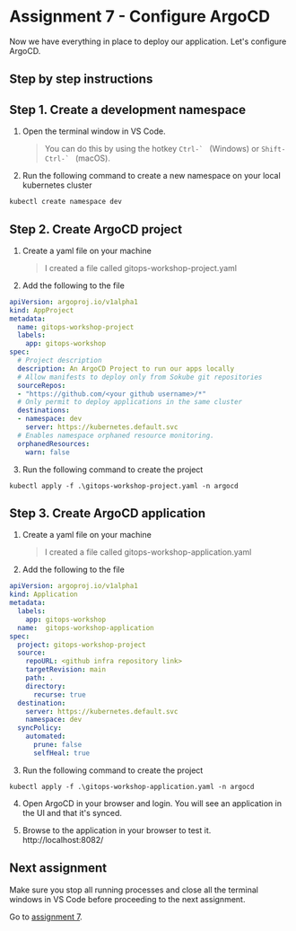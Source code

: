 # Assignment 7 - Configure ArgoCD

Now we have everything in place to deploy our application.
Let's configure ArgoCD.

## Step by step instructions

## Step 1. Create a development namespace
1. Open the terminal window in VS Code.

   > You can do this by using the hotkey ``Ctrl-` `` (Windows) or ``Shift-Ctrl-` `` (macOS).

2. Run the following command to create a new namespace on your local kubernetes cluster
```console
kubectl create namespace dev
```

## Step 2. Create ArgoCD project
1. Create a yaml file on your machine

    > I created a file called gitops-workshop-project.yaml

2. Add the following to the file
```yaml
apiVersion: argoproj.io/v1alpha1
kind: AppProject
metadata:
  name: gitops-workshop-project
  labels:
    app: gitops-workshop
spec:
  # Project description
  description: An ArgoCD Project to run our apps locally
  # Allow manifests to deploy only from Sokube git repositories
  sourceRepos:
  - "https://github.com/<your github username>/*"
  # Only permit to deploy applications in the same cluster
  destinations:
  - namespace: dev
    server: https://kubernetes.default.svc
  # Enables namespace orphaned resource monitoring.
  orphanedResources:
    warn: false
```

3. Run the following command to create the project
```console
kubectl apply -f .\gitops-workshop-project.yaml -n argocd
```

## Step 3. Create ArgoCD application
1. Create a yaml file on your machine

    > I created a file called gitops-workshop-application.yaml

2. Add the following to the file
```yaml
apiVersion: argoproj.io/v1alpha1
kind: Application
metadata:
  labels:
    app: gitops-workshop
  name:  gitops-workshop-application
spec:
  project: gitops-workshop-project
  source:
    repoURL: <github infra repository link>
    targetRevision: main
    path: .
    directory:
      recurse: true
  destination:
    server: https://kubernetes.default.svc
    namespace: dev
  syncPolicy:
    automated:
      prune: false
      selfHeal: true
```

3. Run the following command to create the project
```console
kubectl apply -f .\gitops-workshop-application.yaml -n argocd
```

4. Open ArgoCD in your browser and login. You will see an application in the UI and that it's synced.


5. Browse to the application in your browser to test it. http://localhost:8082/

## Next assignment

Make sure you stop all running processes and close all the terminal windows in VS Code before proceeding to the next 
assignment.

Go to [assignment 7](../Assignment07/README.md).